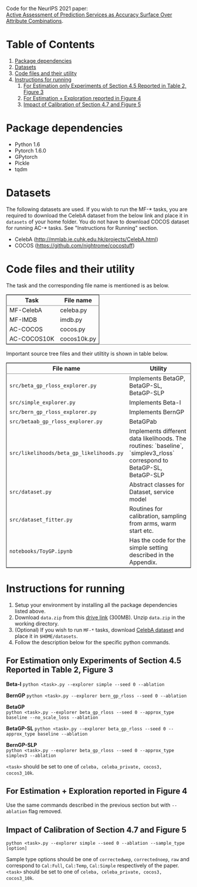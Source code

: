 Code for the NeurIPS 2021 paper:   
[Active Assessment of Prediction Services as Accuracy Surface Over Attribute Combinations](https://arxiv.org/pdf/2108.06514.pdf).  

# Table of Contents

1.  [Package dependencies](#orgefa07b1)
2.  [Datasets](#orgb64c62a)
3.  [Code files and their utility](#orge5bb09c)
4.  [Instructions for running](#org08d262b)
    1.  [For Estimation only Experiments of Section 4.5 Reported in Table 2, Figure 3](#org968aba9)
    2.  [For Estimation + Exploration reported in Figure 4](#org85a290e)
    3.  [Impact of Calibration of Section 4.7 and Figure 5](#org7bfa49b)


<a id="orgefa07b1"></a>

# Package dependencies

-   Python 1.6
-   Pytorch 1.6.0
-   GPytorch
-   Pickle
-   tqdm


<a id="orgb64c62a"></a>

# Datasets

The following datasets are used. If you wish to run the MF-\* tasks, you are required to download the CelebA dataset from the below link and place it in `datasets` of your home folder.
You do not have to download COCOS dataset for running AC-\* tasks. See "Instructions for Running" section. 

-   CelebA (<http://mmlab.ie.cuhk.edu.hk/projects/CelebA.html>)
-   COCOS (<https://github.com/nightrome/cocostuff>)


<a id="orge5bb09c"></a>

# Code files and their utility

The task and the corresponding file name is mentioned is as below.

<table border="2" cellspacing="0" cellpadding="6" rules="groups" frame="hsides">


<colgroup>
<col  class="org-left" />

<col  class="org-left" />
</colgroup>
<thead>
<tr>
<th scope="col" class="org-left">Task</th>
<th scope="col" class="org-left">File name</th>
</tr>
</thead>

<tbody>
<tr>
<td class="org-left">MF-CelebA</td>
<td class="org-left">celeba.py</td>
</tr>


<tr>
<td class="org-left">MF-IMDB</td>
<td class="org-left">imdb.py</td>
</tr>


<tr>
<td class="org-left">AC-COCOS</td>
<td class="org-left">cocos.py</td>
</tr>


<tr>
<td class="org-left">AC-COCOS10K</td>
<td class="org-left">cocos10k.py</td>
</tr>
</tbody>
</table>

Important source tree files and their utiltity is shown in table below.

<table border="2" cellspacing="0" cellpadding="6" rules="groups" frame="hsides">


<colgroup>
<col  class="org-left" />

<col  class="org-left" />
</colgroup>
<thead>
<tr>
<th scope="col" class="org-left">File name</th>
<th scope="col" class="org-left">Utility</th>
</tr>
</thead>

<tbody>
<tr>
<td class="org-left"><code>src/beta_gp_rloss_explorer.py</code></td>
<td class="org-left">Implements BetaGP, BetaGP-SL, BetaGP-SLP</td>
</tr>


<tr>
<td class="org-left"><code>src/simple_explorer.py</code></td>
<td class="org-left">Implements Beta-I</td>
</tr>


<tr>
<td class="org-left"><code>src/bern_gp_rloss_explorer.py</code></td>
<td class="org-left">Implements BernGP</td>
</tr>


<tr>
<td class="org-left"><code>src/betaab_gp_rloss_explorer.py</code></td>
<td class="org-left">BetaGPab</td>
</tr>


<tr>
<td class="org-left"><code>src/likelihoods/beta_gp_likelihoods.py</code></td>
<td class="org-left">Implements different data likelihoods. The routines: `baseline`, `simplev3_rloss` correspond to BetaGP-SL, BetaGP-SLP</td>
</tr>


<tr>
<td class="org-left"><code>src/dataset.py</code></td>
<td class="org-left">Abstract classes for Dataset, service model</td>
</tr>


<tr>
<td class="org-left"><code>src/dataset_fitter.py</code></td>
<td class="org-left">Routines for calibration, sampling from arms, warm start etc.</td>
</tr>


<tr>
<td class="org-left"><code>notebooks/ToyGP.ipynb</code></td>
<td class="org-left">Has the code for the simple setting described in the Appendix.</td>
</tr>
</tbody>
</table>


<a id="org08d262b"></a>

# Instructions for running

1.  Setup your environment by installing all the package dependencies listed above.
2.  Download `data.zip` from this [drive link](https://drive.google.com/file/d/1ka6D2_LorQ_GCGzFgn4FmUdXIxbvcCe8/view?usp=sharing) (300MB). Unzip `data.zip` in the working directory.
3.  (Optional) If you wish to run `MF-*` tasks, download [CelebA dataset](http://mmlab.ie.cuhk.edu.hk/projects/CelebA.html) and place it in `$HOME/datasets`.
4.  Follow the description below for the specific python commands.


<a id="org968aba9"></a>

## For Estimation only Experiments of Section 4.5 Reported in Table 2, Figure 3

**Beta-I**
`python <task>.py --explorer simple --seed 0 --ablation`

**BernGP**
`python <task>.py --explorer bern_gp_rloss --seed 0 --ablation`

**BetaGP**  
`python <task>.py --explorer beta_gp_rloss --seed 0 --approx_type baseline --no_scale_loss --ablation`

**BetaGP-SL**
`python <task>.py --explorer beta_gp_rloss --seed 0 --approx_type baseline --ablation`

**BernGP-SLP**  
`python <task>.py --explorer beta_gp_rloss --seed 0 --approx_type simplev3 --ablation`

`<task>` should be set to one of `celeba, celeba_private, cocos3, cocos3_10k`.


<a id="org85a290e"></a>

## For Estimation + Exploration reported in Figure 4

Use the same commands described in the previous section but with `--ablation` flag removed.


<a id="org7bfa49b"></a>

## Impact of Calibration of Section 4.7 and Figure 5

`python <task>.py --explorer simple --seed 0 --ablation --sample_type [option]`

Sample type options should be one of `correctedwep`, `correctednoep`, `raw` and correspond to `Cal:Full`, `Cal:Temp`, `Cal:Simple` respectively of the paper.  
`<task>` should be set to one of `celeba, celeba_private, cocos3, cocos3_10k`.

